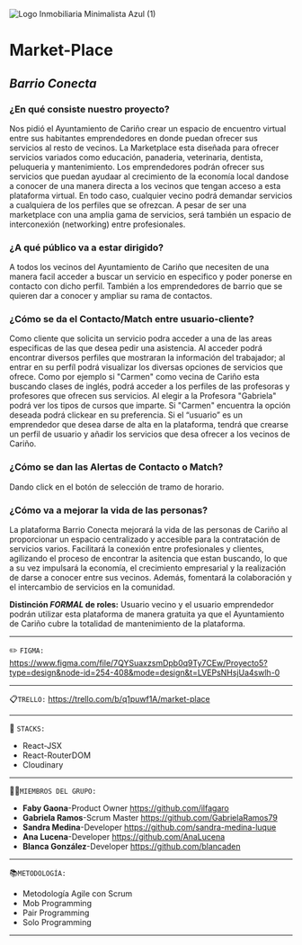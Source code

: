 ![Logo Inmobiliaria Minimalista Azul (1)](https://github.com/sandra-medina-luque/Market-Place/assets/136744027/a5dd3823-6262-4532-adf5-61601ce866ff)
# Market-Place
  ## ***Barrio Conecta***

### ¿En qué consiste nuestro proyecto? 
  Nos pidió el Ayuntamiento de Cariño crear un espacio de encuentro virtual entre sus habitantes emprendedores en donde puedan ofrecer sus servicios al resto de vecinos. La Marketplace esta diseñada para ofrecer servicios variados como educación, panaderia, veterinaria, dentista, peluqueria y mantenimiento. Los emprendedores podrán ofrecer sus servicios que puedan ayudaar al crecimiento de la economía local dandose a conocer de una manera directa a los vecinos que tengan acceso a esta plataforma virtual. En todo caso, cualquier vecino podrá demandar servicios a cualquiera de los perfiles que se ofrezcan. A pesar de ser una marketplace con una amplia gama de servicios, será también un espacio de interconexión (networking) entre profesionales.

### ¿A qué público va a estar dirigido? 
  A todos los vecinos del Ayuntamiento de Cariño que necesiten de una manera facil acceder a buscar un servicio en especifico y poder ponerse en contacto con dicho perfil. También a los emprendedores de barrio que se quieren dar a conocer y ampliar su rama de contactos.

### ¿Cómo se da el Contacto/Match entre usuario-cliente?
  Como cliente que solicita un servicio podra acceder a una de las areas especificas de las que desea pedir una asistencia. Al acceder podrá encontrar diversos perfiles que mostraran la información del trabajador; al entrar en su perfíl podrá visualizar los diversas opciones de servicios que ofrece. Como por ejemplo si "Carmen" como vecina de Cariño esta buscando clases de inglés, podrá acceder a los perfiles de las profesoras y profesores que ofrecen sus servicios. Al elegir a la Profesora "Gabriela" podrá ver los tipos de cursos que imparte. Si "Carmen" encuentra la opción deseada podrá clickear en su preferencia. 
  Si el “usuario” es un emprendedor que desea darse de alta en la plataforma, tendrá que crearse un perfil de usuario y añadir los servicios que desa ofrecer a los vecinos de Cariño. 

### ¿Cómo se dan las Alertas de Contacto o Match? 
  Dando click en el botón de selección de tramo de horario. 

### ¿Cómo va a mejorar la vida de las personas? 
  La plataforma Barrio Conecta mejorará la vida de las personas de Cariño al proporcionar un espacio centralizado y accesible para la contratación de servicios varios. Facilitará la conexión entre profesionales y clientes, agilizando el proceso de encontrar la asitencia que estan buscando, lo que a su vez impulsará la economía, el crecimiento empresarial y la realización de darse a conocer entre sus vecinos. Además, fomentará la colaboración y el intercambio de servicios en la comunidad.

**Distinción _FORMAL_ de roles:** Usuario vecino y el usuario emprendedor podrán utilizar esta plataforma de manera gratuita ya que el Ayuntamiento de Cariño cubre la totalidad de mantenimiento de la plataforma.
***
✏️ `FIGMA:` https://www.figma.com/file/7QYSuaxzsmDpb0q9Ty7CEw/Proyecto5?type=design&node-id=254-408&mode=design&t=LVEPsNHsjUa4swlh-0
***
:clipboard:`TRELLO:` https://trello.com/b/q1puwf1A/market-place
***
🔧 `STACKS:` 
+ React-JSX 
+ React-RouterDOM 
+ Cloudinary
***
👩‍💻`MIEMBROS DEL GRUPO:` 
+ **Faby Gaona**-Product Owner https://github.com/ilfagaro
+ **Gabriela Ramos**-Scrum Master https://github.com/GabrielaRamos79 
+ **Sandra Medina**-Developer https://github.com/sandra-medina-luque  
+ **Ana Lucena**-Developer https://github.com/AnaLucena  
+ **Blanca González**-Developer https://github.com/blancaden 
***
📚`METODOLOGÍA:` 
+ Metodología Agile con Scrum 
+ Mob Programming
+ Pair Programming
+ Solo Programming
***

